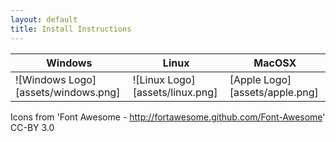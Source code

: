 ```yaml
---
layout: default
title: Install Instructions
---
```


Windows | Linux | MacOSX
--------|-------|-------
![Windows Logo][assets/windows.png] | ![Linux Logo][assets/linux.png] | [Apple Logo][assets/apple.png]

Icons from 'Font Awesome - http://fortawesome.github.com/Font-Awesome' CC-BY 3.0